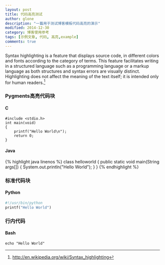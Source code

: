 ```yaml
---
layout: post
title: 代码高亮测试
author: glone
description: "一篇用于测试博客模板代码高亮的演示"
modified: 2014-12-30
category: 博客使用参考
tags: [示例文章, 代码, 高亮,example]
comments: true
---
```


Syntax highlighting is a feature that displays source code, in different colors and fonts according to the category of terms. This feature facilitates writing in a structured language such as a programming language or a markup language as both structures and syntax errors are visually distinct. Highlighting does not affect the meaning of the text itself; it is intended only for human readers.[^1]
<!--more-->

[^1]: <http://en.wikipedia.org/wiki/Syntax_highlighting>

### Pygments高亮代码块

#### C

```
#include <stdio.h>
int main(void)
{
    printf("Hello World\n");
    return 0;
}
```

#### Java

{% highlight java linenos %}
class helloworld
{
    public static void main(String args[])
    {
        System.out.println("Hello World");
    }
}
{% endhighlight %}

### 标准代码块

#### Python

~~~ python
#!/usr/bin/python
printf("Hello World")
~~~

### 行内代码

#### Bash

`echo "Hello World"`
